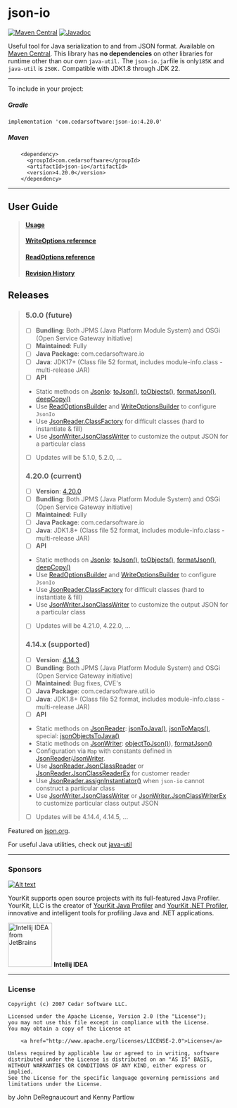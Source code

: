 json-io
=======
<!--[![Build Status](https://travis-ci.org/jdereg/json-io.svg?branch=master)](https://travis-ci.org/jdereg/json-io) -->
[![Maven Central](https://badgen.net/maven/v/maven-central/com.cedarsoftware/json-io)](https://central.sonatype.com/search?q=json-io&namespace=com.cedarsoftware)
[![Javadoc](https://javadoc.io/badge/com.cedarsoftware/json-io.svg)](http://www.javadoc.io/doc/com.cedarsoftware/json-io)



Useful tool for Java serialization to and from JSON format.
Available on [Maven Central](https://central.sonatype.com/search?q=json-io&namespace=com.cedarsoftware).
This library has <b>no dependencies</b> on other libraries for runtime other than our own `java-util.`
The `json-io.jar`file is only`185K` and `java-util` is `250K.` Compatible with JDK1.8 through JDK 22.
___
To include in your project:
##### Gradle
```
implementation 'com.cedarsoftware:json-io:4.20.0'
```

##### Maven
```
    <dependency>
      <groupId>com.cedarsoftware</groupId>
      <artifactId>json-io</artifactId>
      <version>4.20.0</version>
    </dependency>
```
___

## User Guide
>#### [Usage](/user-guide.md)
>#### [WriteOptions reference](/user-guide-writeOptions.md)
>#### [ReadOptions reference](/user-guide-readOptions.md)
>#### [Revision History](/changelog.md)

## Releases
>### 5.0.0 (future)
>- [ ] **Bundling**: Both JPMS (Java Platform Module System) and OSGi (Open Service Gateway initiative)
>- [ ] **Maintained**: Fully
>- [ ] **Java Package**: com.cedarsoftware.io
>- [ ] **Java**: JDK17+ (Class file 52 format, includes module-info.class - multi-release JAR)
>- [ ] **API**
   >  - Static methods on [JsonIo](https://www.javadoc.io/doc/com.cedarsoftware/json-io/latest/com/cedarsoftware/io/JsonIo.html): [toJson()](https://www.javadoc.io/static/com.cedarsoftware/json-io/4.20.0/com/cedarsoftware/io/JsonIo.html#toJson(java.lang.Object,com.cedarsoftware.io.WriteOptions)), [toObjects()](https://www.javadoc.io/static/com.cedarsoftware/json-io/4.20.0/com/cedarsoftware/io/JsonIo.html#toObjects(java.lang.String,com.cedarsoftware.io.ReadOptions,java.lang.Class)), [formatJson()](https://www.javadoc.io/static/com.cedarsoftware/json-io/4.20.0/com/cedarsoftware/io/JsonIo.html#formatJson(java.lang.String,com.cedarsoftware.io.ReadOptions,com.cedarsoftware.io.WriteOptions)), [deepCopy()](https://www.javadoc.io/static/com.cedarsoftware/json-io/4.20.0/com/cedarsoftware/io/JsonIo.html#deepCopy(java.lang.Object,com.cedarsoftware.io.ReadOptions,com.cedarsoftware.io.WriteOptions))
>  - Use [ReadOptionsBuilder](/user-guide-readOptions.md) and [WriteOptionsBuilder](/user-guide-writeOptions.md) to configure `JsonIo`
>  - Use [JsonReader.ClassFactory](https://www.javadoc.io/static/com.cedarsoftware/json-io/4.20.0/com/cedarsoftware/io/JsonReader.ClassFactory.html) for difficult classes (hard to instantiate & fill)
>  - Use [JsonWriter.JsonClassWriter](https://www.javadoc.io/static/com.cedarsoftware/json-io/4.20.0/com/cedarsoftware/io/JsonWriter.JsonClassWriter.html) to customize the output JSON for a particular class
>- [ ] Updates will be 5.1.0, 5.2.0, ...
>### 4.20.0 (current)
>- [ ] **Version**: [4.20.0](https://www.javadoc.io/doc/com.cedarsoftware/json-io/4.20.0/index.html)
>- [ ] **Bundling**: Both JPMS (Java Platform Module System) and OSGi (Open Service Gateway initiative)
>- [ ] **Maintained**: Fully
>- [ ] **Java Package**: com.cedarsoftware.io
>- [ ] **Java**: JDK1.8+ (Class file 52 format, includes module-info.class - multi-release JAR)
>- [ ] **API**
>  - Static methods on [JsonIo](https://www.javadoc.io/doc/com.cedarsoftware/json-io/latest/com/cedarsoftware/io/JsonIo.html): [toJson()](https://www.javadoc.io/static/com.cedarsoftware/json-io/4.20.0/com/cedarsoftware/io/JsonIo.html#toJson(java.lang.Object,com.cedarsoftware.io.WriteOptions)), [toObjects()](https://www.javadoc.io/static/com.cedarsoftware/json-io/4.20.0/com/cedarsoftware/io/JsonIo.html#toObjects(java.lang.String,com.cedarsoftware.io.ReadOptions,java.lang.Class)), [formatJson()](https://www.javadoc.io/static/com.cedarsoftware/json-io/4.20.0/com/cedarsoftware/io/JsonIo.html#formatJson(java.lang.String,com.cedarsoftware.io.ReadOptions,com.cedarsoftware.io.WriteOptions)), [deepCopy()](https://www.javadoc.io/static/com.cedarsoftware/json-io/4.20.0/com/cedarsoftware/io/JsonIo.html#deepCopy(java.lang.Object,com.cedarsoftware.io.ReadOptions,com.cedarsoftware.io.WriteOptions))
>  - Use [ReadOptionsBuilder](/user-guide-readOptions.md) and [WriteOptionsBuilder](/user-guide-writeOptions.md) to configure `JsonIo`
>  - Use [JsonReader.ClassFactory](https://www.javadoc.io/static/com.cedarsoftware/json-io/4.20.0/com/cedarsoftware/io/JsonReader.ClassFactory.html) for difficult classes (hard to instantiate & fill)
>  - Use [JsonWriter.JsonClassWriter](https://www.javadoc.io/static/com.cedarsoftware/json-io/4.20.0/com/cedarsoftware/io/JsonWriter.JsonClassWriter.html) to customize the output JSON for a particular class
>- [ ] Updates will be 4.21.0, 4.22.0, ...
>### 4.14.x (supported)
>- [ ] **Version**: [4.14.3](https://www.javadoc.io/doc/com.cedarsoftware/json-io/4.14.3/index.html)
>- [ ] **Bundling**: Both JPMS (Java Platform Module System) and OSGi (Open Service Gateway initiative)
>- [ ] **Maintained**: Bug fixes, CVE's
>- [ ] **Java Package**: com.cedarsoftware.util.io
>- [ ] **Java**: JDK1.8+ (Class file 52 format, includes module-info.class - multi-release JAR)
>- [ ] **API**
>  - Static methods on [JsonReader](https://www.javadoc.io/doc/com.cedarsoftware/json-io/4.14.3/com/cedarsoftware/util/io/JsonReader.html): [jsonToJava()](https://www.javadoc.io/doc/com.cedarsoftware/json-io/4.14.3/com/cedarsoftware/util/io/JsonReader.html#jsonToJava-java.lang.String-java.util.Map-), [jsonToMaps()](https://www.javadoc.io/doc/com.cedarsoftware/json-io/4.14.3/com/cedarsoftware/util/io/JsonReader.html#jsonToMaps-java.lang.String-java.util.Map-), special: [jsonObjectsToJava()](https://www.javadoc.io/doc/com.cedarsoftware/json-io/4.14.3/com/cedarsoftware/util/io/JsonReader.html#jsonObjectsToJava-com.cedarsoftware.util.io.JsonObject-)
>  - Static methods on [JsonWriter](https://www.javadoc.io/doc/com.cedarsoftware/json-io/4.14.3/com/cedarsoftware/util/io/JsonWriter.html): [objectToJson()](https://www.javadoc.io/doc/com.cedarsoftware/json-io/4.14.3/com/cedarsoftware/util/io/JsonWriter.html#objectToJson-java.lang.Object-java.util.Map-)), [formatJson()](https://www.javadoc.io/doc/com.cedarsoftware/json-io/4.14.3/com/cedarsoftware/util/io/JsonWriter.html#formatJson-java.lang.String-java.util.Map-java.util.Map-)
>  - Configuration via `Map` with constants defined in [JsonReader](https://www.javadoc.io/static/com.cedarsoftware/json-io/4.14.3/constant-values.html#com.cedarsoftware.util.io.JsonReader.CLASSLOADER)/[JsonWriter](https://www.javadoc.io/static/com.cedarsoftware/json-io/4.14.3/constant-values.html#com.cedarsoftware.util.io.JsonWriter.CLASSLOADER).
>  - Use [JsonReader.JsonClassReader](https://www.javadoc.io/doc/com.cedarsoftware/json-io/4.14.3/com/cedarsoftware/util/io/JsonReader.JsonClassReader.html) or [JsonReader.JsonClassReaderEx](https://www.javadoc.io/doc/com.cedarsoftware/json-io/4.14.3/com/cedarsoftware/util/io/JsonReader.JsonClassReaderEx.html) for customer reader
>  - Use [JsonReader.assignInstantiator()](https://www.javadoc.io/static/com.cedarsoftware/json-io/4.14.3/com/cedarsoftware/util/io/JsonReader.html#assignInstantiator-java.lang.Class-com.cedarsoftware.util.io.JsonReader.Factory-) when `json-io` cannot construct a particular class
>  - Use [JsonWriter.JsonClassWriter](https://www.javadoc.io/static/com.cedarsoftware/json-io/4.14.3/com/cedarsoftware/util/io/JsonWriter.JsonClassWriter.html) or [JsonWriter.JsonClassWriterEx](https://www.javadoc.io/static/com.cedarsoftware/json-io/4.14.3/com/cedarsoftware/util/io/JsonWriter.JsonClassWriterEx.html) to customize particular class output JSON
>- [ ] Updates will be 4.14.4, 4.14.5, ...

Featured on [json.org](http://json.org).

For useful Java utilities, check out [java-util](http://github.com/jdereg/java-util)
___
### Sponsors
[![Alt text](https://www.yourkit.com/images/yklogo.png "YourKit")](https://www.yourkit.com/.net/profiler/index.jsp)

YourKit supports open source projects with its full-featured Java Profiler.
YourKit, LLC is the creator of <a href="https://www.yourkit.com/java/profiler/index.jsp">YourKit Java Profiler</a>
and <a href="https://www.yourkit.com/.net/profiler/index.jsp">YourKit .NET Profiler</a>,
innovative and intelligent tools for profiling Java and .NET applications.

<a href="https://www.jetbrains.com/idea/"><img alt="Intellij IDEA from JetBrains" src="https://s-media-cache-ak0.pinimg.com/236x/bd/f4/90/bdf49052dd79aa1e1fc2270a02ba783c.jpg" data-canonical-src="https://s-media-cache-ak0.pinimg.com/236x/bd/f4/90/bdf49052dd79aa1e1fc2270a02ba783c.jpg" width="100" height="100" /></a>
**Intellij IDEA**
___
### License
```
Copyright (c) 2007 Cedar Software LLC.

Licensed under the Apache License, Version 2.0 (the "License");
you may not use this file except in compliance with the License.
You may obtain a copy of the License at

    <a href="http://www.apache.org/licenses/LICENSE-2.0">License</a>

Unless required by applicable law or agreed to in writing, software
distributed under the License is distributed on an "AS IS" BASIS,
WITHOUT WARRANTIES OR CONDITIONS OF ANY KIND, either express or implied.
See the License for the specific language governing permissions and
limitations under the License.
```

by John DeRegnaucourt and Kenny Partlow
